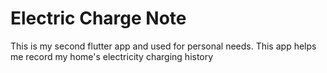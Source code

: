 # Electric Charge Note

This is my second flutter app and used for personal needs. This app helps me record my home's electricity charging history